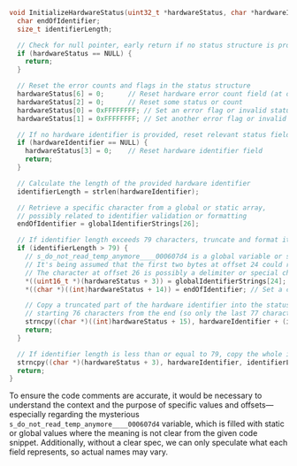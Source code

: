 ```c
void InitializeHardwareStatus(uint32_t *hardwareStatus, char *hardwareIdentifier) {
  char endOfIdentifier;
  size_t identifierLength;

  // Check for null pointer, early return if no status structure is provided
  if (hardwareStatus == NULL) {
    return;
  }

  // Reset the error counts and flags in the status structure
  hardwareStatus[6] = 0;      // Reset hardware error count field (at offset 0x17)
  hardwareStatus[2] = 0;      // Reset some status or count
  hardwareStatus[0] = 0xFFFFFFFF; // Set an error flag or invalid status
  hardwareStatus[1] = 0xFFFFFFFF; // Set another error flag or invalid status

  // If no hardware identifier is provided, reset relevant status field and return
  if (hardwareIdentifier == NULL) {
    hardwareStatus[3] = 0;    // Reset hardware identifier field
    return;
  }

  // Calculate the length of the provided hardware identifier
  identifierLength = strlen(hardwareIdentifier);

  // Retrieve a specific character from a global or static array, 
  // possibly related to identifier validation or formatting
  endOfIdentifier = globalIdentifierStrings[26];

  // If identifier length exceeds 79 characters, truncate and format it
  if (identifierLength > 79) {
    // s_do_not_read_temp_anymore____000607d4 is a global variable or static array with unknown content
    // It's being assumed that the first two bytes at offset 24 could represent a format or a special flag
    // The character at offset 26 is possibly a delimiter or special character
    *((uint16_t *)(hardwareStatus + 3)) = globalIdentifierStrings[24]; // Set part of the hardware identifier with global values
    *((char *)((int)hardwareStatus + 14)) = endOfIdentifier; // Set a character in the hardware status (possible truncation)

    // Copy a truncated part of the hardware identifier into the status structure
    // starting 76 characters from the end (so only the last 77 characters are copied)
    strncpy((char *)((int)hardwareStatus + 15), hardwareIdentifier + (identifierLength - 76), 77);
    return;
  }

  // If identifier length is less than or equal to 79, copy the whole identifier into the status structure
  strncpy((char *)(hardwareStatus + 3), hardwareIdentifier, identifierLength + 1);
  return;
}
```

To ensure the code comments are accurate, it would be necessary to understand the context and the purpose of specific values and offsets—especially regarding the mysterious `s_do_not_read_temp_anymore____000607d4` variable, which is filled with static or global values where the meaning is not clear from the given code snippet. Additionally, without a clear spec, we can only speculate what each field represents, so actual names may vary.